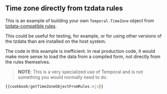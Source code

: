 ## Time zone directly from tzdata rules

This is an example of building your own `Temporal.TimeZone` object from [tzdata-compatible rules](https://data.iana.org/time-zones/tz-how-to.html).

This could be useful for testing, for example, or for using other versions of the tzdata than are installed on the host system.

The code in this example is inefficient.
In real production code, it would make more sense to load the data from a compiled form, not directly from the rules themselves.

> **NOTE**: This is a very specialized use of Temporal and is not something you would normally need to do.

```javascript
{{cookbook/getTimeZoneObjectFromRules.mjs}}
```

